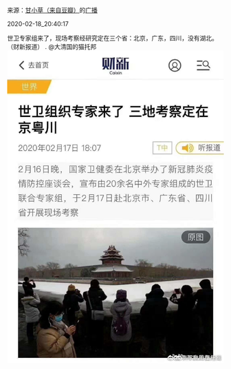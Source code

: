来源：[甘小草（来自豆瓣）](https://www.douban.com/people/178794741/)的[广播](https://www.douban.com/people/178794741/status/2819366761/)


2020-02-18_20:40:17


世卫专家组来了，现场考察经研究定在三个省：北京，广东，四川，没有湖北。（财新报道）
.  @大清国的猫托邦
![](./pic/2020-02-18_20:40:17-甘小草的广播1.jpg)  

